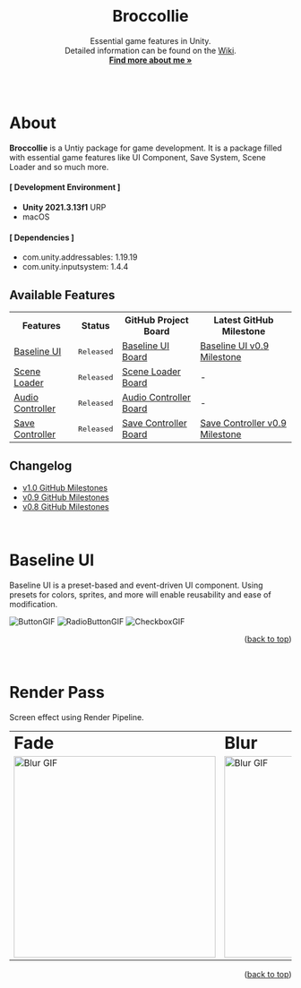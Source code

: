 <div id="top"></div>

<br />

<!-- PROJECT LOGO -->
<div align="center">
  <!-- <img src="" alt="Logo" width="130" height="130"> -->
  <h1 align="center">Broccollie</h1>
  <p align="center">
    Essential game features in Unity.<br />
    Detailed information can be found on the <a href="https://github.com/hyunwookimbob/Broccollie/wiki">Wiki</a>.
    <br />
    <a href="https://colliecollie.netlify.app"><strong>Find more about me »</strong></a>
    <br />
    <br />
  </p>
</div>

<br />

# About
**Broccollie** is a Untiy package for game development. It is a package filled with essential game features like UI Component, Save System, Scene Loader and so much more.

#### [ Development Environment ]
- **Unity 2021.3.13f1** URP
- macOS

#### [ Dependencies ]
- com.unity.addressables: 1.19.19
- com.unity.inputsystem: 1.4.4


## Available Features
<table>
<tr>
<th>Features</th>
<th>Status</th>
<th>GitHub Project Board</th>
<th>Latest GitHub Milestone</th>
</tr>

<tr>
<td><a href="wiki/Baseline-UI">Baseline UI</a></td>
<td><kbd>Released</kbd></td>
<td><a href="https://github.com/users/hyunwookimbob/projects/2/views/1?filterQuery=repo%3A%22hyunwookimbob%2FBroccollie%22+-repo%3A%22hyunwookimbob%2FBroccollie-XR%22+label%3A%22Baseline+UI%22">Baseline UI Board</a></td>
<td><a href="https://github.com/hyunwookimbob/Broccollie/issues?q=milestone%3Av0.9+is%3Aclosed+label%3A%22Baseline+UI%22+">Baseline UI v0.9 Milestone</a></td>
</tr>

<tr>
<td><a href="wiki/">Scene Loader</a></td>
<td><kbd>Released</kbd></td>
<td><a href="https://github.com/users/hyunwookimbob/projects/2/views/1?filterQuery=repo%3A%22hyunwookimbob%2FBroccollie%22+-repo%3A%22hyunwookimbob%2FBroccollie-XR%22+label%3A%22Scene+Loader%22">Scene Loader Board</a></td>
<td>-</td>
</tr>

<tr>
<td><a href="wiki/">Audio Controller</a></td>
<td><kbd>Released</kbd></td>
<td><a href="https://github.com/users/hyunwookimbob/projects/2/views/1?filterQuery=repo%3A%22hyunwookimbob%2FBroccollie%22+-repo%3A%22hyunwookimbob%2FBroccollie-XR%22+label%3A%22Audio+Controller%22">Audio Controller Board</a></td>
<td>-</td>
</tr>

<tr>
<td><a href="wiki/">Save Controller</a></td>
<td><kbd>Released</kbd></td>
<td><a href="https://github.com/users/hyunwookimbob/projects/2/views/1?filterQuery=repo%3A%22hyunwookimbob%2FBroccollie%22+-repo%3A%22hyunwookimbob%2FBroccollie-XR%22+label%3A%22Save+Controller%22">Save Controller Board</a></td>
<td><a href="https://github.com/hyunwookimbob/Broccollie/issues?q=milestone%3Av0.9+is%3Aclosed+label%3A%22Save+Controller%22+">Save Controller v0.9 Milestone</a></td>
</tr>

</table>

## Changelog
- [v1.0 GitHub Milestones](https://github.com/hyunwookimbob/Broccollie/milestone/4?closed=1)
- [v0.9 GitHub Milestones](https://github.com/hyunwookimbob/Broccollie/milestone/2?closed=1)
- [v0.8 GitHub Milestones](https://github.com/hyunwookimbob/Broccollie/milestone/3?closed=1)

<br />

# Baseline UI
Baseline UI is a preset-based and event-driven UI component. Using presets for colors, sprites, and more will enable reusability and ease of modification.

![ButtonGIF](https://user-images.githubusercontent.com/32338791/190601427-8f3b7954-ecf9-4197-8842-9586201a0424.gif)
![RadioButtonGIF](https://user-images.githubusercontent.com/32338791/190601424-50887fe6-1ab3-470b-a0c1-2e8f2996eeb5.gif)
![CheckboxGIF](https://user-images.githubusercontent.com/32338791/190601388-829e0f33-d986-4187-833e-00797786e43d.gif)

<p align="right">(<a href="#top">back to top</a>)</p>
<br />

# Render Pass

Screen effect using Render Pipeline.

<table border="0">
 <tr>
    <td><b style="font-size:30px">Fade</b></td>
    <td><b style="font-size:30px">Blur</b></td>
 </tr>
 <tr>
    <td><img src="https://user-images.githubusercontent.com/32338791/192141856-55930a84-a316-4df3-9167-98309c3ce402.gif" alt="Blur GIF" width="360"></td>
    <td><img src="https://user-images.githubusercontent.com/32338791/192141847-b21680f0-cca7-4135-8eb5-d000072974ae.gif" alt="Blur GIF" width="360"></td>
 </tr>
</table>

<p align="right">(<a href="#top">back to top</a>)</p>
<br />
